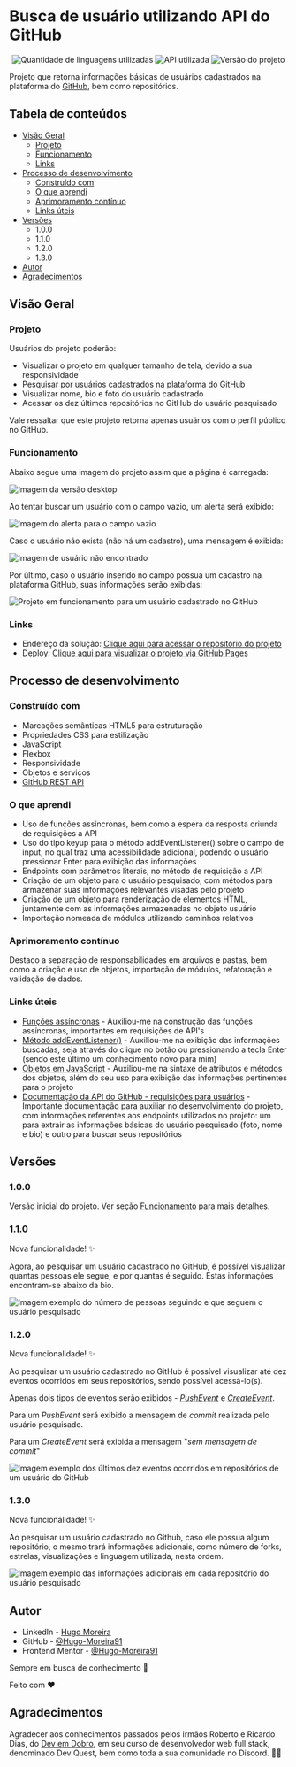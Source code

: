 # Busca de usuário utilizando API do GitHub

<div align='center'>

![Quantidade de linguagens utilizadas](https://img.shields.io/badge/Linguagens-3-darkblue?style=flat)
![API utilizada](https://img.shields.io/badge/API-GitHub-purple?style=flat)
![Versão do projeto](https://img.shields.io/badge/Versão-1.3.0-darkgreen?style=flat)

</div>

Projeto que retorna informações básicas de usuários cadastrados na plataforma do [GitHub](https://github.com/), bem como repositórios.

## Tabela de conteúdos

- [Visão Geral](#visão-geral)
    - [Projeto](#projeto)
    - [Funcionamento](#funcionamento)
    - [Links](#links)
- [Processo de desenvolvimento](#processo-de-desenvolvimento)
    - [Construído com](#construído-com)
    - [O que aprendi](#o-que-aprendi)
    - [Aprimoramento contínuo](#aprimoramento-contínuo)
    - [Links úteis](#links-úteis)
- [Versões](#versões)
    - 1.0.0
    - 1.1.0
    - 1.2.0
    - 1.3.0
- [Autor](#autor)
- [Agradecimentos](#agradecimentos)


## Visão Geral

### Projeto

Usuários do projeto poderão:

- Visualizar o projeto em qualquer tamanho de tela, devido a sua responsividade
- Pesquisar por usuários cadastrados na plataforma do GitHub
- Visualizar nome, bio e foto do usuário cadastrado
- Acessar os dez últimos repositórios no GitHub do usuário pesquisado

Vale ressaltar que este projeto retorna apenas usuários com o perfil público no GitHub.

### Funcionamento

Abaixo segue uma imagem do projeto assim que a página é carregada:

![Imagem da versão desktop](/src/design/desktop-design.png)

Ao tentar buscar um usuário com o campo vazio, um alerta será exibido:

![Imagem do alerta para o campo vazio](/src/design/alert-empty-input.png)

Caso o usuário não exista (não há um cadastro), uma mensagem é exibida:

![Imagem de usuário não encontrado](/src/design/user-not-found-message.png)

Por último, caso o usuário inserido no campo possua um cadastro na plataforma GitHub, suas informações serão exibidas:

![Projeto em funcionamento para um usuário cadastrado no GitHub](/src/design/project-working.gif)

### Links

- Endereço da solução: [Clique aqui para acessar o repositório do projeto](https://github.com/Hugo-Moreira91/busca-usuario-api-github)
- Deploy: [Clique aqui para visualizar o projeto via GitHub Pages](https://hugo-moreira91.github.io/busca-usuario-api-github/)

## Processo de desenvolvimento

### Construído com

- Marcações semânticas HTML5 para estruturação
- Propriedades CSS para estilização
- JavaScript
- Flexbox
- Responsividade
- Objetos e serviços
- [GitHub REST API](https://docs.github.com/en/rest?apiVersion=2022-11-28)

### O que aprendi

- Uso de funções assíncronas, bem como a espera da resposta oriunda de requisições a API
- Uso do tipo keyup para o método addEventListener() sobre o campo de input, no qual traz uma acessibilidade adicional, podendo o usuário pressionar Enter para exibição das informações
- Endpoints com parâmetros literais, no método de requisição a API 
- Criação de um objeto para o usuário pesquisado, com métodos para armazenar suas informações relevantes visadas pelo projeto
- Criação de um objeto para renderização de elementos HTML, juntamente com as informações armazenadas no objeto usuário
- Importação nomeada de módulos utilizando caminhos relativos

### Aprimoramento contínuo

Destaco a separação de responsabilidades em arquivos e pastas, bem como a criação e uso de objetos, importação de módulos, refatoração e validação de dados.

### Links úteis

- [Funções assíncronas](https://developer.mozilla.org/pt-BR/docs/Web/JavaScript/Reference/Statements/async_function) - Auxiliou-me na construção das funções assíncronas, importantes em requisições de API's
- [Método addEventListener()](https://www.w3schools.com/js/js_htmldom_eventlistener.asp) - Auxiliou-me na exibição das informações buscadas, seja através do clique no botão ou pressionando a tecla Enter (sendo este último um conhecimento novo para mim)
- [Objetos em JavaScript](https://developer.mozilla.org/en-US/docs/Learn/JavaScript/Objects/Basics) - Auxiliou-me na sintaxe de atributos e métodos dos objetos, além do seu uso para exibição das informações pertinentes para o projeto
- [Documentação da API do GitHub - requisições para usuários](https://docs.github.com/en/rest/users/users?apiVersion=2022-11-28) - Importante documentação para auxiliar no desenvolvimento do projeto, com informações referentes aos endpoints utilizados no projeto: um para extrair as informações básicas do usuário pesquisado (foto, nome e bio) e outro para buscar seus repositórios

## Versões

### 1.0.0

Versão inicial do projeto. Ver seção [Funcionamento](#funcionamento) para mais detalhes.

### 1.1.0

Nova funcionalidade! ✨

Agora, ao pesquisar um usuário cadastrado no GitHub, é possível visualizar quantas pessoas ele segue, e por quantas é seguido. Estas informações encontram-se abaixo da bio.

![Imagem exemplo do número de pessoas seguindo e que seguem o usuário pesquisado](/src/design/followers-following-example.png)

### 1.2.0

Nova funcionalidade! ✨

Ao pesquisar um usuário cadastrado no GitHub é possível visualizar até dez eventos ocorridos em seus repositórios, sendo possível acessá-lo(s).

Apenas dois tipos de eventos serão exibidos - [_PushEvent_](https://docs.github.com/en/rest/using-the-rest-api/github-event-types?apiVersion=2022-11-28#pushevent) e [_CreateEvent_](https://docs.github.com/en/rest/using-the-rest-api/github-event-types?apiVersion=2022-11-28#createevent). 

Para um _PushEvent_ será exibido a mensagem de _commit_ realizada pelo usuário pesquisado.

Para um _CreateEvent_ será exibida a mensagem "*sem mensagem de commit*"

![Imagem exemplo dos últimos dez eventos ocorridos em repositórios de um usuário do GitHub](/src/design/events-example.png)

### 1.3.0

Nova funcionalidade! ✨

Ao pesquisar um usuário cadastrado no Github, caso ele possua algum repositório, o mesmo trará informações adicionais, como número de forks, estrelas, visualizações e linguagem utilizada, nesta ordem.

![Imagem exemplo das informações adicionais em cada repositório do usuário pesquisado](/src/design/repository-info-example.png)

## Autor

- LinkedIn - [Hugo Moreira](https://www.linkedin.com/in/hugo-c%C3%A9sar-santos-moreira-a10823248/)
- GitHub - [@Hugo-Moreira91](https://github.com/Hugo-Moreira91)
- Frontend Mentor - [@Hugo-Moreira91](https://www.frontendmentor.io/profile/Hugo-Moreira91)

Sempre em busca de conhecimento 🚀

Feito com ❤️

## Agradecimentos

Agradecer aos conhecimentos passados pelos irmãos Roberto e Ricardo Dias, do [Dev em Dobro](https://www.instagram.com/devemdobro/#), em seu curso de desenvolvedor web full stack, denominado Dev Quest, bem como toda a sua comunidade no Discord. 🫶🏼